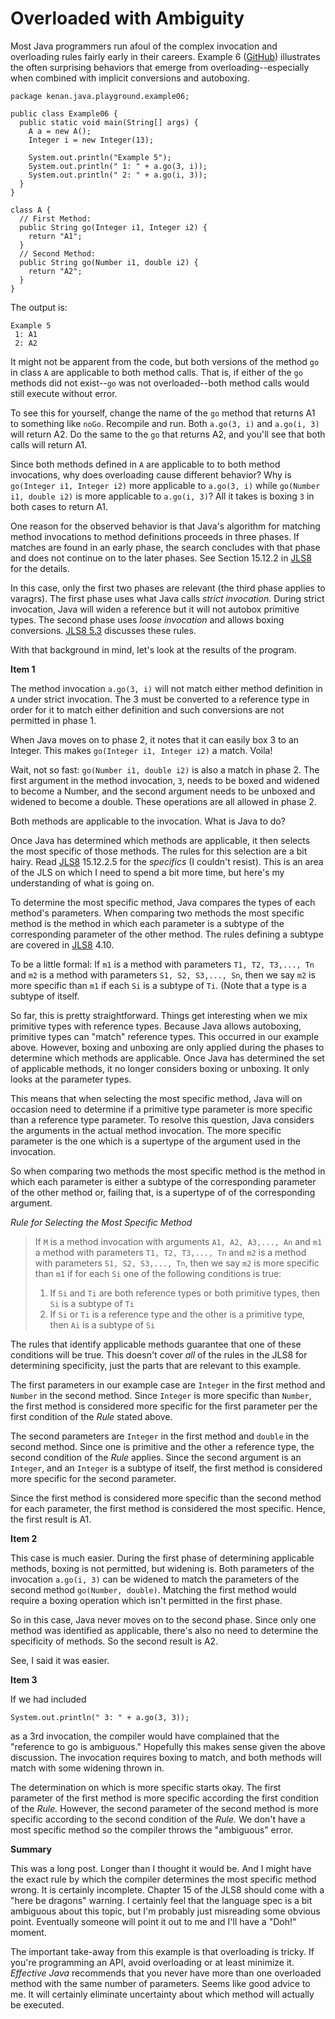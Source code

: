 # Overloaded with Ambiguity

Most Java programmers run afoul of the complex invocation and overloading
rules fairly early in their careers. Example 6 ([GitHub][github]) illustrates
the often surprising behaviors that emerge from overloading--especially when
combined with implicit conversions and autoboxing.

    package kenan.java.playground.example06;
    
    public class Example06 {
      public static void main(String[] args) {
        A a = new A();
        Integer i = new Integer(13);
    
        System.out.println("Example 5");
        System.out.println(" 1: " + a.go(3, i));
        System.out.println(" 2: " + a.go(i, 3));
      }
    }
    
    class A {
      // First Method:
      public String go(Integer i1, Integer i2) {
        return "A1";
      }
      // Second Method:
      public String go(Number i1, double i2) {
        return "A2";
      }
    }

The output is:

    Example 5
     1: A1
     2: A2

It might not be apparent from the code, but both versions of the method `go`
in class `A` are applicable to both method calls. That is, if either of the
`go` methods did not exist--`go` was not overloaded--both method calls would
still execute without error.

To see this for yourself, change the name of the `go` method that returns A1
to something like `noGo`. Recompile and run. Both `a.go(3, i)` and `a.go(i, 3)` 
will return A2. Do the same to the `go` that returns A2, and you'll see that
both calls will return A1. 

Since both methods defined in `A` are applicable to to both method invocations,
why does overloading cause different behavior? Why is 
`go(Integer i1, Integer i2)` more applicable to `a.go(3, i)` while 
`go(Number i1, double i2)` is more applicable to `a.go(i, 3)`? All it takes is
boxing `3` in both cases to return A1.

One reason for the observed behavior is that Java's algorithm for matching 
method invocations to method definitions proceeds in three phases. If matches
are found in an early phase, the search concludes with that phase and does not 
continue on to the later phases. See Section 15.12.2 in [JLS8][jls8] for 
the details.

In this case, only the first two phases are relevant (the third phase applies
to varagrs). The first phase uses what Java calls *strict invocation.* During
strict  invocation, Java will widen a reference but it will not autobox
primitive types. The second phase uses *loose invocation* and allows boxing
conversions. [JLS8 5.3][jls8] discusses these rules.

With that background in mind, let's look at the results of the program.

**Item 1** 

The method invocation `a.go(3, i)` will not match either method definition in
`A` under strict invocation. The 3 must be converted to a reference type in
order for it to match either definition and such conversions are not permitted
in phase 1.

When Java moves on to phase 2, it notes that it can easily box 3 to an 
Integer. This makes `go(Integer i1, Integer i2)` a match. Voila!

Wait, not so fast: `go(Number i1, double i2)` is also a match in phase 2.
The first argument in the method invocation, `3`, needs to be boxed and widened
to become a Number, and the second argument needs to be unboxed and widened to
become a double. These operations are all allowed in phase 2.

Both methods are applicable to the invocation. What is Java to do?

Once Java has determined which methods are applicable, it then selects the
most specific of those methods. The rules for this selection are a bit hairy.
Read [JLS8][jls8] 15.12.2.5 for the *specifics* (I couldn't resist). This is
an area of the JLS on which I need to spend a bit more time, but here's my
understanding of what is going on.

To determine the most specific method, Java compares the types of each
method's parameters. When comparing two methods the most specific method is
the method in which each parameter is a subtype of the corresponding parameter
of the other method. The rules defining a subtype are covered in [JLS8][jls8]
4.10.

To be a little formal: If `m1` is a method with parameters
`T1, T2, T3,..., Tn` and `m2` is a method with parameters
`S1, S2, S3,..., Sn`, then we say `m2` is more specific than `m1` if 
each `Si` is a subtype of `Ti`. (Note that a type is a subtype of itself.

So far, this is pretty straightforward. Things get interesting when we mix
primitive types with reference types. Because Java allows autoboxing,
primitive types can "match" reference types. This occurred in our example
above. However, boxing and unboxing are only applied during the phases to
determine which methods are applicable. Once Java has determined the set of
applicable methods, it no longer considers boxing or unboxing. It only looks
at the parameter types.

This means that when selecting the most specific method, Java will on occasion
need to determine if a primitive type parameter is more specific than a
reference type parameter. To resolve this question, Java considers the
arguments in the actual method invocation. The more specific parameter is the
one which is a supertype of the argument used in the invocation.

So when comparing two methods the most specific method is the method in which
each parameter is either a subtype of the corresponding parameter of the other
method or, failing that, is a supertype of of the corresponding argument.

*Rule for Selecting the Most Specific Method*

>  If `M` is a method invocation with arguments
>  `A1, A2, A3,..., An` and `m1` a method with parameters
>  `T1, T2, T3,..., Tn` and `m2` is a method with parameters
>  `S1, S2, S3,..., Tn`, then we say `m2` is more specific than `m1` if 
>  for each `Si` one of the following conditions is true:
>  
>    1. If `Si` and `Ti` are both reference types or both primitive types,
>       then `Si` is a subtype of `Ti` 
>    2. If `Si` or `Ti` is a reference type and the other is a primitive
>       type, then `Ai` is a subtype of `Si` 

The rules that identify applicable methods guarantee that one of these
conditions will be true. This doesn't cover *all* of the rules in the JLS8
for determining specificity, just the parts that are relevant to this example.

The first parameters in our example case are `Integer` in the first method and
`Number` in the second method. Since `Integer` is more specific than `Number`,
the first method is considered more specific for the first parameter per the
first condition of the *Rule* stated above.

The second parameters are `Integer` in the first method and `double` in the
second method. Since one is primitive and the other a reference type, the
second condition of the *Rule* applies. Since the second argument is an
`Integer`, and an `Integer` is a subtype of itself, the first method is
considered more specific for the second parameter.

Since the first method is considered more specific than the second method for
each parameter, the first method is considered the most specific. Hence, the
first result is A1.

**Item 2**

This case is much easier. During the first phase of determining applicable
methods, boxing is not permitted, but widening is. Both parameters of the
invocation `a.go(i, 3)` can be widened to match the parameters of the second
method `go(Number, double)`. Matching the first method would require a boxing
operation which isn't permitted in the first phase. 

So in this case, Java never moves on to the second phase. Since only one
method was identified as applicable, there's also no need to determine the
specificity of methods. So the second result is A2.

See, I said it was easier.

**Item 3**

If we had included

    System.out.println(" 3: " + a.go(3, 3));

as a 3rd invocation, the compiler would have complained that the "reference to 
go is ambiguous." Hopefully this makes sense given the above discussion. The
invocation requires boxing to match, and both methods will match with some
widening thrown in. 

The determination on which is more specific starts okay. The first parameter
of the first method is more specific according the first condition of the *Rule.*
However, the second parameter of the second method is more specific according
to the second condition of the *Rule.* We don't have a most specific method so the
compiler throws the "ambiguous" error.

**Summary**

This was a long post. Longer than I thought it would be. And I might have the
exact rule by which the compiler determines the most specific method wrong. It
is certainly incomplete. Chapter 15 of the JLS8 should come with a "here be
dragons" warning. I certainly feel that the language spec is a bit ambiguous
about this topic, but I'm probably just misreading some obvious point.
Eventually someone will point it out to me and I'll have a "Doh!" moment.

The important take-away from this example is that overloading is tricky. If
you're programming an API, avoid overloading or at least minimize it.
*Effective Java* recommends that you never have more than one overloaded
method with the same number of parameters. Seems like good advice to me. It
will certainly eliminate uncertainty about which method will actually be
executed.


[ex1]: http://www.0xc0deshop.com/2014/05/overriding-instance-methods-in-java.html
[jls8]: http://docs.oracle.com/javase/specs/jls/se8/jls8.pdf
[github]: https://github.com/kevinkenan/java-playground/blob/master/src/main/java/Example06.java
